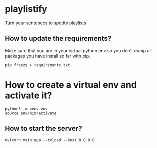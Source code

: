 # playlistify
Turn your sentences to spotify playlists

## How to update the requirements?
Make sure that you are in your virtual python env so you don't dump all packages you have install so far with pip.
```
pip freeze > requirements.txt
```

# How to create a virtual env and activate it?
```
python3 -m venv env
source env/bin/activate
```

## How to start the server?
```
uvicorn main:app --reload --host 0.0.0.0
```
